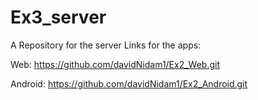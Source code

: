 # Ex3_server
A Repository for the server
Links for the apps:


Web:  https://github.com/davidNidam1/Ex2_Web.git


Android:  https://github.com/davidNidam1/Ex2_Android.git

